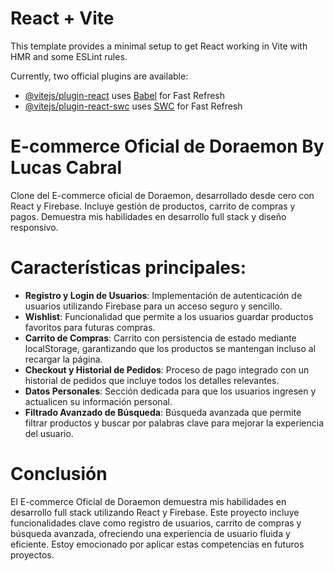 # React + Vite

This template provides a minimal setup to get React working in Vite with HMR and some ESLint rules.

Currently, two official plugins are available:

- [@vitejs/plugin-react](https://github.com/vitejs/vite-plugin-react/blob/main/packages/plugin-react/README.md) uses [Babel](https://babeljs.io/) for Fast Refresh
- [@vitejs/plugin-react-swc](https://github.com/vitejs/vite-plugin-react-swc) uses [SWC](https://swc.rs/) for Fast Refresh

# E-commerce Oficial de Doraemon By Lucas Cabral 

Clone del E-commerce oficial de Doraemon, desarrollado desde cero con React y Firebase. Incluye gestión de productos, carrito de compras y pagos. Demuestra mis habilidades en desarrollo full stack y diseño responsivo.

# Características principales:

- **Registro y Login de Usuarios**: Implementación de autenticación de usuarios utilizando Firebase para un acceso seguro y sencillo.
- **Wishlist**: Funcionalidad que permite a los usuarios guardar productos favoritos para futuras compras.
- **Carrito de Compras**: Carrito con persistencia de estado mediante localStorage, garantizando que los productos se mantengan incluso al recargar la página.
- **Checkout y Historial de Pedidos**: Proceso de pago integrado con un historial de pedidos que incluye todos los detalles relevantes.
- **Datos Personales**: Sección dedicada para que los usuarios ingresen y actualicen su información personal.
- **Filtrado Avanzado de Búsqueda**: Búsqueda avanzada que permite filtrar productos y buscar por palabras clave para mejorar la experiencia del usuario.

# Conclusión

El E-commerce Oficial de Doraemon demuestra mis habilidades en desarrollo full stack utilizando React y Firebase. Este proyecto incluye funcionalidades clave como registro de usuarios, carrito de compras y búsqueda avanzada, ofreciendo una experiencia de usuario fluida y eficiente. Estoy emocionado por aplicar estas competencias en futuros proyectos.

